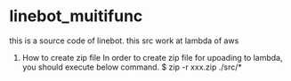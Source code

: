 # linebot_muitifunc
this is a source code of linebot. this src work at lambda of aws

1. How to create zip file
   In order to create zip file for upoading to lambda, you should execute below command.
   $ zip -r xxx.zip ./src/*

